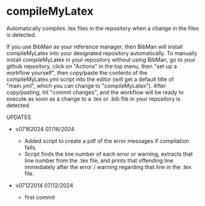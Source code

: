 # compileMyLatex
Automatically compiles .tex files in the repository when a change in the files is detected.

If you use BibMan as your reference manager, then BibMan will install compileMyLatex into your designated repository automatically.  To manually install compileMyLatex in your repository without using BibMan, go to your github repository, click on "Actions" in the top menu, then "set up a workflow yourself", then copy/paste the contents of the compileMyLatex.yml script into the editor (will get a default title of "main.yml", which you can change to "compileMyLatex").  After copy/pasting, hit "commit changes", and the workflow will be ready to execute as soon as a change to a .tex or .bib file in your repository is detected. 

UPDATES

* v07162024  07/16/2024
  - Added script to create a pdf of the error messages if compilation fails.
  - Script finds the line number of each error or warning, extracts that line number from the .tex file, and prints that offending line immediately after the error / warning regarding that line in the .tex file.
    
* v07122014  07/12/2024
  - first commit
